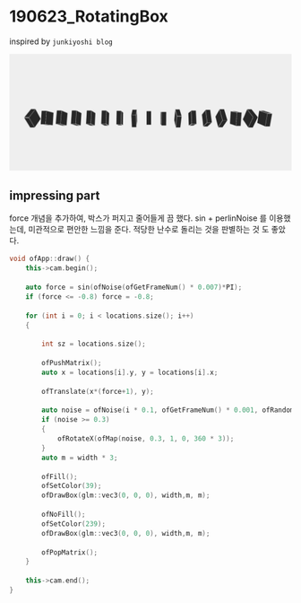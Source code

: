 # 190623_RotatingBox
inspired by `junkiyoshi blog`

![.](190623_RotatingBox.gif)

## impressing part 
force 개념을 추가하여, 박스가 퍼지고 줄어들게 끔 했다. sin + perlinNoise 를 이용했는데,  미관적으로 편안한 느낌을 준다. 적당한 난수로 돌리는 것을 판별하는 것 도 좋았다.

````C++
void ofApp::draw() {
	this->cam.begin();

	auto force = sin(ofNoise(ofGetFrameNum() * 0.007)*PI);
	if (force <= -0.8) force = -0.8;

	for (int i = 0; i < locations.size(); i++)
	{

		int sz = locations.size();

		ofPushMatrix();
		auto x = locations[i].y, y = locations[i].x;

		ofTranslate(x*(force+1), y);

		auto noise = ofNoise(i * 0.1, ofGetFrameNum() * 0.001, ofRandom(10)*0.001);
		if (noise >= 0.3)
		{
			ofRotateX(ofMap(noise, 0.3, 1, 0, 360 * 3));
		}
		auto m = width * 3;

		ofFill();
		ofSetColor(39);
		ofDrawBox(glm::vec3(0, 0, 0), width,m, m);

		ofNoFill();
		ofSetColor(239);
		ofDrawBox(glm::vec3(0, 0, 0), width,m, m);

		ofPopMatrix();
	}

	this->cam.end();
}
````